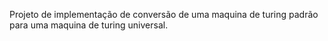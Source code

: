 Projeto de implementação de conversão de uma maquina de turing padrão para uma maquina de turing universal.
